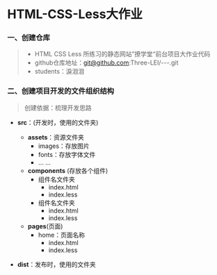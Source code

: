 # HTML-CSS-Less大作业 
### 一、创建仓库
> - HTML CSS Less 所练习的静态网站”撩学堂“前台项目大作业代码
> - github仓库地址：git@github.com:Three-LEI/---.git
> - students：淚泪泪

### 二、创建项目开发的文件组织结构
> 创建依据：梳理开发思路

- **src**：(开发时，使用的文件夹)
  - **assets**：资源文件夹
    - images：存放图片
    - fonts：存放字体文件
    - ... ...
  - **components** (存放各个组件)
    - 组件名文件夹
      - index.html
      - index.less
    - 组件名文件夹
      - index.html
      - index.less
  - **pages**(页面)
    - home：页面名称
      - index.html
      - index.less
  
- **dist**：发布时，使用的文件夹